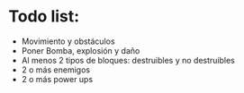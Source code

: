 # Todo list:
- Movimiento y obstáculos
- Poner Bomba, explosión y daño
- Al menos 2 tipos de bloques: destruibles y no destruibles
- 2 o más enemigos
- 2 o más power ups